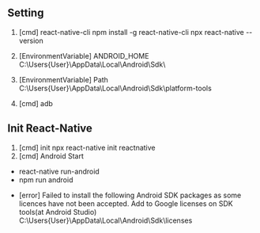 ## Setting
1. [cmd] react-native-cli
npm install -g react-native-cli
npx react-native --version

2. [EnvironmentVariable] ANDROID_HOME
C:\Users\{User}\AppData\Local\Android\Sdk\

3. [EnvironmentVariable] Path
C:\Users\{User}\AppData\Local\Android\Sdk\platform-tools

4. [cmd]
adb

## Init React-Native
1. [cmd] init
npx react-native init reactnative
2. [cmd] Android Start
- react-native run-android
- npm run android

* [error] Failed to install the following Android SDK packages as some licences have not been accepted.
Add to Google licenses on SDK tools(at Android Studio)
C:\Users\{User}\AppData\Local\Android\Sdk\licenses